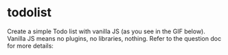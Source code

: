 # todolist
Create a simple Todo list with vanilla JS (as you see in the GIF below). Vanilla JS means no plugins, no libraries, nothing.  Refer to the question doc for more details:
